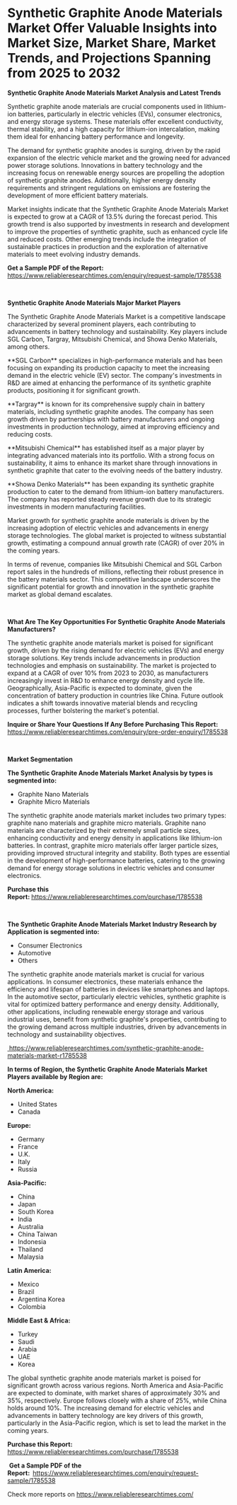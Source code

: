 <p><h1>Synthetic Graphite Anode Materials Market Offer Valuable Insights into Market Size, Market Share, Market Trends, and Projections Spanning from 2025 to 2032</h1></p><p><strong>Synthetic Graphite Anode Materials Market Analysis and Latest Trends</strong></p>
<p><p>Synthetic graphite anode materials are crucial components used in lithium-ion batteries, particularly in electric vehicles (EVs), consumer electronics, and energy storage systems. These materials offer excellent conductivity, thermal stability, and a high capacity for lithium-ion intercalation, making them ideal for enhancing battery performance and longevity. </p><p>The demand for synthetic graphite anodes is surging, driven by the rapid expansion of the electric vehicle market and the growing need for advanced power storage solutions. Innovations in battery technology and the increasing focus on renewable energy sources are propelling the adoption of synthetic graphite anodes. Additionally, higher energy density requirements and stringent regulations on emissions are fostering the development of more efficient battery materials.</p><p>Market insights indicate that the Synthetic Graphite Anode Materials Market is expected to grow at a CAGR of 13.5% during the forecast period. This growth trend is also supported by investments in research and development to improve the properties of synthetic graphite, such as enhanced cycle life and reduced costs. Other emerging trends include the integration of sustainable practices in production and the exploration of alternative materials to meet evolving industry demands.</p></p>
<p><strong>Get a Sample PDF of the Report:&nbsp;</strong> <a href="https://www.reliableresearchtimes.com/enquiry/request-sample/1785538?utm_campaign=3227&utm_medium=2&utm_source=Github&utm_content=ia&utm_term=25032025&utm_id=synthetic-graphite-anode-materials">https://www.reliableresearchtimes.com/enquiry/request-sample/1785538</a></p>
<p>&nbsp;</p>
<p><strong>Synthetic Graphite Anode Materials Major Market Players</strong></p>
<p><p>The Synthetic Graphite Anode Materials Market is a competitive landscape characterized by several prominent players, each contributing to advancements in battery technology and sustainability. Key players include SGL Carbon, Targray, Mitsubishi Chemical, and Showa Denko Materials, among others.</p><p>**SGL Carbon** specializes in high-performance materials and has been focusing on expanding its production capacity to meet the increasing demand in the electric vehicle (EV) sector. The company's investments in R&D are aimed at enhancing the performance of its synthetic graphite products, positioning it for significant growth.</p><p>**Targray** is known for its comprehensive supply chain in battery materials, including synthetic graphite anodes. The company has seen growth driven by partnerships with battery manufacturers and ongoing investments in production technology, aimed at improving efficiency and reducing costs.</p><p>**Mitsubishi Chemical** has established itself as a major player by integrating advanced materials into its portfolio. With a strong focus on sustainability, it aims to enhance its market share through innovations in synthetic graphite that cater to the evolving needs of the battery industry.</p><p>**Showa Denko Materials** has been expanding its synthetic graphite production to cater to the demand from lithium-ion battery manufacturers. The company has reported steady revenue growth due to its strategic investments in modern manufacturing facilities.</p><p>Market growth for synthetic graphite anode materials is driven by the increasing adoption of electric vehicles and advancements in energy storage technologies. The global market is projected to witness substantial growth, estimating a compound annual growth rate (CAGR) of over 20% in the coming years.</p><p>In terms of revenue, companies like Mitsubishi Chemical and SGL Carbon report sales in the hundreds of millions, reflecting their robust presence in the battery materials sector. This competitive landscape underscores the significant potential for growth and innovation in the synthetic graphite market as global demand escalates.</p></p>
<p>&nbsp;</p>
<p><strong>What Are The Key Opportunities For Synthetic Graphite Anode Materials Manufacturers?</strong></p>
<p><p>The synthetic graphite anode materials market is poised for significant growth, driven by the rising demand for electric vehicles (EVs) and energy storage solutions. Key trends include advancements in production technologies and emphasis on sustainability. The market is projected to expand at a CAGR of over 10% from 2023 to 2030, as manufacturers increasingly invest in R&D to enhance energy density and cycle life. Geographically, Asia-Pacific is expected to dominate, given the concentration of battery production in countries like China. Future outlook indicates a shift towards innovative material blends and recycling processes, further bolstering the market's potential.</p></p>
<p><strong>Inquire or Share Your Questions If Any Before Purchasing This Report:</strong> <a href="https://www.reliableresearchtimes.com/enquiry/pre-order-enquiry/1785538?utm_campaign=3227&utm_medium=2&utm_source=Github&utm_content=ia&utm_term=25032025&utm_id=synthetic-graphite-anode-materials">https://www.reliableresearchtimes.com/enquiry/pre-order-enquiry/1785538</a></p>
<p>&nbsp;</p>
<p><strong>Market Segmentation</strong></p>
<p><strong>The Synthetic Graphite Anode Materials Market Analysis by types is segmented into:</strong></p>
<p><ul><li>Graphite Nano Materials</li><li>Graphite Micro Materials</li></ul></p>
<p><p>The synthetic graphite anode materials market includes two primary types: graphite nano materials and graphite micro materials. Graphite nano materials are characterized by their extremely small particle sizes, enhancing conductivity and energy density in applications like lithium-ion batteries. In contrast, graphite micro materials offer larger particle sizes, providing improved structural integrity and stability. Both types are essential in the development of high-performance batteries, catering to the growing demand for energy storage solutions in electric vehicles and consumer electronics.</p></p>
<p><strong>Purchase this Report:&nbsp;</strong><a href="https://www.reliableresearchtimes.com/purchase/1785538?utm_campaign=3227&utm_medium=2&utm_source=Github&utm_content=ia&utm_term=25032025&utm_id=synthetic-graphite-anode-materials">https://www.reliableresearchtimes.com/purchase/1785538</a></p>
<p>&nbsp;</p>
<p><strong>The Synthetic Graphite Anode Materials Market Industry Research by Application is segmented into:</strong></p>
<p><ul><li>Consumer Electronics</li><li>Automotive</li><li>Others</li></ul></p>
<p><p>The synthetic graphite anode materials market is crucial for various applications. In consumer electronics, these materials enhance the efficiency and lifespan of batteries in devices like smartphones and laptops. In the automotive sector, particularly electric vehicles, synthetic graphite is vital for optimized battery performance and energy density. Additionally, other applications, including renewable energy storage and various industrial uses, benefit from synthetic graphite's properties, contributing to the growing demand across multiple industries, driven by advancements in technology and sustainability objectives.</p></p>
<p><a href="https://www.reliableresearchtimes.com/synthetic-graphite-anode-materials-market-r1785538?utm_campaign=3227&utm_medium=2&utm_source=Github&utm_content=ia&utm_term=25032025&utm_id=synthetic-graphite-anode-materials">&nbsp;https://www.reliableresearchtimes.com/synthetic-graphite-anode-materials-market-r1785538</a></p>
<p><strong>In terms of Region, the Synthetic Graphite Anode Materials Market Players available by Region are:</strong></p>
<p>
    <p> <strong> North America: </strong>
        <ul>
            <li>United States</li>
            <li>Canada</li>
        </ul>
        </p> 
    <p> <strong> Europe: </strong>
        <ul>
            <li>Germany</li>
            <li>France</li>
            <li>U.K.</li>
            <li>Italy</li>
            <li>Russia</li>
        </ul>
        </p> 
    <p> <strong> Asia-Pacific: </strong>
        <ul>
            <li>China</li>
            <li>Japan</li>
            <li>South Korea</li>
            <li>India</li>
            <li>Australia</li>
            <li>China Taiwan</li>
            <li>Indonesia</li>
            <li>Thailand</li>
            <li>Malaysia</li>
        </ul>
        </p> 
    <p> <strong> Latin America: </strong>
        <ul>
            <li>Mexico</li>
            <li>Brazil</li>
            <li>Argentina Korea</li>
            <li>Colombia</li>
        </ul>
        </p> 
    <p> <strong> Middle East & Africa: </strong>
        <ul>
            <li>Turkey</li>
            <li>Saudi</li>
            <li>Arabia</li>
            <li>UAE</li>
            <li>Korea</li>
        </ul>
    </p>
    </p>
<p><p>The global synthetic graphite anode materials market is poised for significant growth across various regions. North America and Asia-Pacific are expected to dominate, with market shares of approximately 30% and 35%, respectively. Europe follows closely with a share of 25%, while China holds around 10%. The increasing demand for electric vehicles and advancements in battery technology are key drivers of this growth, particularly in the Asia-Pacific region, which is set to lead the market in the coming years.</p></p>
<p><strong>Purchase this Report: </strong><a href="https://www.reliableresearchtimes.com/purchase/1785538?utm_campaign=3227&utm_medium=2&utm_source=Github&utm_content=ia&utm_term=25032025&utm_id=synthetic-graphite-anode-materials">https://www.reliableresearchtimes.com/purchase/1785538</a></p>
<p>&nbsp;<strong>Get a Sample PDF of the Report:&nbsp;&nbsp;</strong><a href="https://www.reliableresearchtimes.com/enquiry/request-sample/1785538?utm_campaign=3227&utm_medium=2&utm_source=Github&utm_content=ia&utm_term=25032025&utm_id=synthetic-graphite-anode-materials">https://www.reliableresearchtimes.com/enquiry/request-sample/1785538</a></p>
<p><strong></strong></p>
<p>Check more reports on <a href="https://www.reliableresearchtimes.com/?utm_campaign=3227&utm_medium=2&utm_source=Github&utm_content=ia&utm_term=25032025&utm_id=synthetic-graphite-anode-materials">https://www.reliableresearchtimes.com/</a></p>